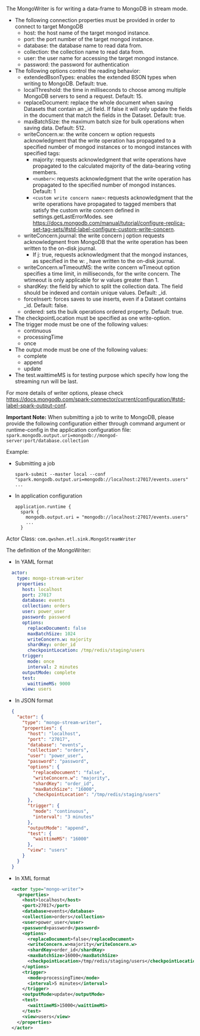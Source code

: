 The MongoWriter is for writing a data-frame to MongoDB in stream mode.

- The following connection properties must be provided in order to connect to target MongoDB
    - host: the host name of the target mongod instance.
    - port: the port number of the target mongod instance.
    - database: the database name to read data from.
    - collection: the collection name to read data from.
    - user: the user name for accessing the target mongod instance.
    - password: the password for authentication
- The following options control the reading behavior:
    - extendedBsonTypes: enables the extended BSON types when writing to MongoDB. Default: true.
    - localThreshold: the time in milliseconds to choose among multiple MongoDB servers to send a request. Default: 15.
    - replaceDocument: replace the whole document when saving Datasets that contain an _id field. If false it will only update the fields in the document that match the fields in the Dataset. Default: true.
    - maxBatchSize: the maximum batch size for bulk operations when saving data. Default: 512.
    - writeConcern.w: the write concern w option requests acknowledgment that the write operation has propagated to a specified number of mongod instances or to mongod instances with specified tags:
        - majority: requests acknowledgment that write operations have propagated to the calculated majority of the data-bearing voting members.
        - ```<number>```: requests acknowledgment that the write operation has propagated to the specified number of mongod instances. Default: 1
        - ```<custom write concern name>```: requests acknowledgment that the write operations have propagated to tagged members that satisfy the custom write concern defined in settings.getLastErrorModes. see https://docs.mongodb.com/manual/tutorial/configure-replica-set-tag-sets/#std-label-configure-custom-write-concern.
    - writeConcern.journal: the write concern j option requests acknowledgment from MongoDB that the write operation has been written to the on-disk journal.
        - If j: true, requests acknowledgment that the mongod instances, as specified in the w: <value>, have written to the on-disk journal.
    - writeConcern.wTimeoutMS: the write concern wTimeout option specifies a time limit, in milliseconds, for the write concern. The wtimeout is only applicable for w values greater than 1.
    - shardKey: the field by which to split the collection data. The field should be indexed and contain unique values. Default: _id.
    - forceInsert: forces saves to use inserts, even if a Dataset contains _id. Default: false.
    - ordered: sets the bulk operations ordered property. Default: true.
- The checkpointLocation must be specified as one write-option.
- The trigger mode must be one of the following values:
  - continuous
  - processingTime
  - once
- The output mode must be one of the following values:
  - complete
  - append
  - update
- The test.waittimeMS is for testing purpose which specify how long the streaming run will be last.

For more details of writer options, please check https://docs.mongodb.com/spark-connector/current/configuration/#std-label-spark-output-conf.

<b>Important Note:</b> When submitting a job to write to MongoDB, please provide the following configuration either through command argument or runtime-config in the application configuration file:    
```spark.mongodb.output.uri=mongodb://mongod-server:port/database.collection```

Example:

- Submitting a job
  ```
  spark-submit --master local --conf "spark.mongodb.output.uri=mongodb://localhost:27017/events.users" ...
  ```
- In application configuration
  ```
  application.runtime {
    spark {
      mongodb.output.uri = "mongodb://localhost:27017/events.users"
      ...
    }
  ```

Actor Class: `com.qwshen.etl.sink.MongoStreamWriter`

The definition of the MongoWriter:
- In YAML format
```yaml
  actor:
    type: mongo-stream-writer
    properties:
      host: localhost
      port: 27017
      database: events
      collection: orders
      user: power_user
      password: password
      options:
        replaceDocument: false
        maxBatchSize: 1024
        writeConcern.w: majority
        shardKey: order_id
        checkpointLocation: /tmp/redis/staging/users
      trigger:
        mode: once
        interval: 2 minutes
      outputMode: complete
      test:
        waittimeMS: 9000
      view: users
```
- In JSON format
```json
  {
    "actor": {
      "type": "mongo-stream-writer",
      "properties": {
        "host": "localhost",
        "port": "27017",
        "database": "events",
        "collection": "orders",
        "user": "power_user",
        "password": "password",
        "options": {
          "replaceDocument": "false",
          "writeConcern.w": "majority",
          "shardKey": "order_id",
          "maxBatchSize": "16000",
          "checkpointLocation": "/tmp/redis/staging/users"
        },
        "trigger": {
          "mode": "continuous",
          "interval": "3 minutes"
        },
        "outputMode": "append",
        "test": {
          "waittimeMS": "16000"
        },
        "view": "users"
      }
    }
  }
```
- In XML format
```xml
  <actor type="mongo-writer">
    <properties>
      <host>localhost</host>
      <port>27017</port>
      <database>events</database>
      <collection>orders</collection>
      <user>power_user</user>
      <password>password</password>
      <options>
        <replaceDocument>false</replaceDocument>
        <writeConcern.w>majority</writeConcern.w>
        <shardKey>order_id</shardKey>
        <maxBatchSize>16000</maxBatchSize>
        <checkpointLocation>/tmp/redis/staging/users</checkpointLocation>
      </options>
      <trigger>
        <mode>processingTime</mode>
        <interval>5 minutes</interval>
      </trigger>
      <outputMode>update</outputMode>
      <test>
        <waittimeMS>15000</waittimeMS>
      </test>
      <view>users</view>
    </properties>
  </actor>
```
